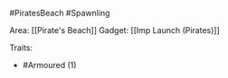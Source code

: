 #PiratesBeach #Spawnling

Area: [[Pirate's Beach]]
Gadget: [[Imp Launch (Pirates)]]

Traits:
- #Armoured (1)
